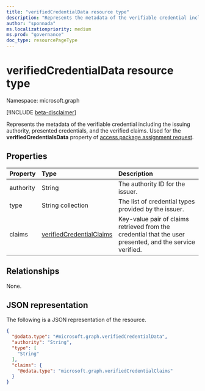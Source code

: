 ```yaml
---
title: "verifiedCredentialData resource type"
description: "Represents the metadata of the verifiable credential including the issuing authority, presented credentials, and the verified claims."
author: "sponnada"
ms.localizationpriority: medium
ms.prod: "governance"
doc_type: resourcePageType
---
```


# verifiedCredentialData resource type

Namespace: microsoft.graph

[!INCLUDE [beta-disclaimer](../../includes/beta-disclaimer.md)]

Represents the metadata of the verifiable credential including the issuing authority, presented credentials, and the verified claims.
Used for the **verifiedCredentialsData** property of [access package assignment request](accesspackageassignmentrequest.md).

## Properties
|Property|Type|Description|
|:---|:---|:---|
|authority|String| The authority ID for the issuer. |
|type|String collection| The list of credential types provided by the issuer. |
|claims|[verifiedCredentialClaims](verifiedcredentialclaims.md)| Key-value pair of claims retrieved from the credential that the user presented, and the service verified. |

## Relationships
None.

## JSON representation
The following is a JSON representation of the resource.
<!-- {
  "blockType": "resource",
  "@odata.type": "microsoft.graph.verifiedCredentialData"
}
-->
``` json
{
  "@odata.type": "#microsoft.graph.verifiedCredentialData",
  "authority": "String",
  "type": [
    "String"
  ],
  "claims": {
    "@odata.type": "microsoft.graph.verifiedCredentialClaims"
  }
}
```
